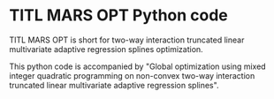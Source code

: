 # TITL MARS OPT Python code
TITL MARS OPT is short for two-way interaction truncated linear multivariate adaptive regression splines optimization.

This python code is accompanied by "Global optimization using mixed integer quadratic programming on non-convex two-way interaction truncated linear multivariate adaptive regression splines".
